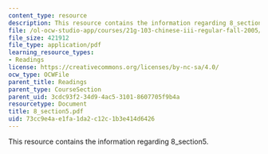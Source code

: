 ```yaml
---
content_type: resource
description: This resource contains the information regarding 8_section5.
file: /ol-ocw-studio-app/courses/21g-103-chinese-iii-regular-fall-2005/73cc9e4ae1fa1da2c12c1b3e414d6426_MIT21G_103F05_8_5.pdf
file_size: 421912
file_type: application/pdf
learning_resource_types:
- Readings
license: https://creativecommons.org/licenses/by-nc-sa/4.0/
ocw_type: OCWFile
parent_title: Readings
parent_type: CourseSection
parent_uid: 3cdc93f2-34d9-4ac5-3101-8607705f9b4a
resourcetype: Document
title: 8_section5.pdf
uid: 73cc9e4a-e1fa-1da2-c12c-1b3e414d6426
---
```

This resource contains the information regarding 8_section5.